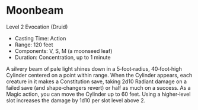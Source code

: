 # Moonbeam
Level 2 Evocation (Druid)

- Casting Time: Action
- Range: 120 feet
- Components: V, S, M (a moonseed leaf)
- Duration: Concentration, up to 1 minute

A silvery beam of pale light shines down in a 5‑foot‑radius, 40‑foot‑high Cylinder centered on a point within range. When the Cylinder appears, each creature in it makes a Constitution save, taking 2d10 Radiant damage on a failed save (and shape‑changers revert) or half as much on a success. As a Magic action, you can move the Cylinder up to 60 feet. Using a higher‑level slot increases the damage by 1d10 per slot level above 2.
